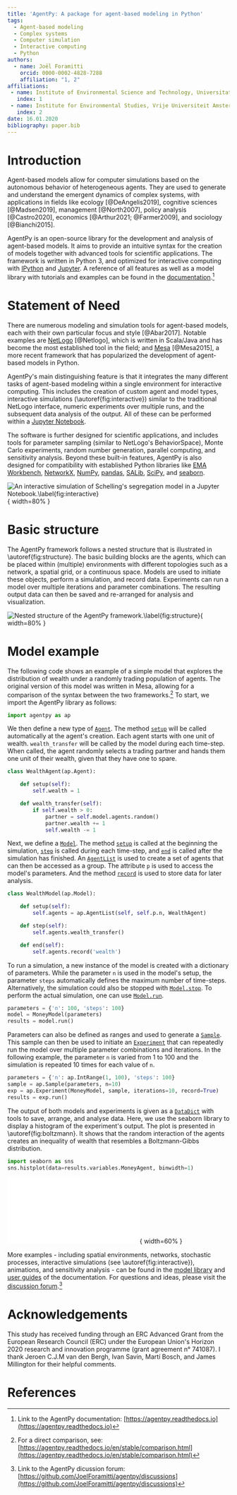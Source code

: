 ```yaml
---
title: 'AgentPy: A package for agent-based modeling in Python'
tags:
  - Agent-based modeling
  - Complex systems
  - Computer simulation
  - Interactive computing
  - Python
authors:
  - name: Joël Foramitti
    orcid: 0000-0002-4828-7288
    affiliation: "1, 2"
affiliations:
 - name: Institute of Environmental Science and Technology, Universitat Autònoma de Barcelona, Spain
   index: 1
 - name: Institute for Environmental Studies, Vrije Universiteit Amsterdam, The Netherlands
   index: 2
date: 16.01.2020
bibliography: paper.bib
---
```


# Introduction

Agent-based models allow for computer simulations based on the autonomous behavior of heterogeneous agents. They are used to generate and understand the emergent dynamics of complex systems, with applications in fields like ecology [@DeAngelis2019], cognitive sciences [@Madsen2019], management [@North2007], policy analysis [@Castro2020], economics [@Arthur2021; @Farmer2009], and sociology [@Bianchi2015].

AgentPy is an open-source library for the development and analysis of agent-based models. It aims to provide an intuitive syntax for the creation of models together with advanced tools for scientific applications. The framework is written in Python 3, and optimized for interactive computing with [IPython](http://ipython.org/) and [Jupyter](https://jupyter.org/). A reference of all features as well as a model library with tutorials and examples can be found in the [documentation](https://agentpy.readthedocs.io/).[^1]

# Statement of Need

There are numerous modeling and simulation tools for agent-based models, each with their own particular focus and style [@Abar2017]. Notable examples are [NetLogo](https://ccl.northwestern.edu/netlogo/) [@Netlogo], which is written in Scala/Java and has become the most established tool in the field; and [Mesa](https://mesa.readthedocs.io/) [@Mesa2015], a more recent framework that has popularized the development of agent-based models in Python.

AgentPy's main distinguishing feature is that it integrates the many different tasks of agent-based modeling within a single environment for interactive computing. This includes the creation of custom agent and model types, interactive simulations (\autoref{fig:interactive}) similar to the traditional NetLogo interface, numeric experiments over multiple runs, and the subsequent data analysis of the output. All of these can be performed within a [Jupyter Notebook](https://jupyter.org/).

The software is further designed for scientific applications, and includes tools for parameter sampling (similar to NetLogo's BehaviorSpace), Monte Carlo experiments, random number generation, parallel computing, and sensitivity analysis. Beyond these built-in features, AgentPy is also designed for compatibility with established Python libraries like [EMA Workbench](https://emaworkbench.readthedocs.io/), [NetworkX](https://networkx.org/), [NumPy](https://numpy.org/), [pandas](https://pandas.pydata.org/), [SALib](https://salib.readthedocs.io/), [SciPy](https://www.scipy.org/), and [seaborn](https://seaborn.pydata.org/).

![An interactive simulation of Schelling's segregation model in a Jupyter Notebook.\label{fig:interactive}](ips_segregation.png){ width=80% }

# Basic structure

The AgentPy framework follows a nested structure that is illustrated in \autoref{fig:structure}. The basic building blocks are the agents, which can be placed within (multiple) environments with different topologies such as a network, a spatial grid, or a continuous space. Models are used to initiate these objects, perform a simulation, and record data. Experiments can run a model over multiple iterations and parameter combinations. The resulting output data can then be saved and re-arranged for analysis and visualization.

![Nested structure of the AgentPy framework.\label{fig:structure}](structure.png){ width=80% }

# Model example

The following code shows an example of a simple model that explores the distribution of wealth under a randomly trading population of agents. The original version of this model was written in Mesa, allowing for a comparison of the syntax between the two frameworks.[^3] To start, we import the AgentPy library as follows:

```python
import agentpy as ap
```

We then define a new type of [`Agent`](https://agentpy.readthedocs.io/en/stable/reference_agents.html). The method [`setup`](https://agentpy.readthedocs.io/en/stable/reference_agents.html#agentpy.Agent.setup) will be called automatically at the agent's creation. Each agent starts with one unit of wealth. `wealth_transfer` will be called by the model during each time-step. When called, the agent randomly selects a trading partner and hands them one unit of their wealth, given that they have one to spare. 

```python
class WealthAgent(ap.Agent):

    def setup(self):
        self.wealth = 1

    def wealth_transfer(self):
        if self.wealth > 0:
            partner = self.model.agents.random()
            partner.wealth += 1
            self.wealth -= 1
```

Next, we define a [`Model`](https://agentpy.readthedocs.io/en/stable/reference_model.html). The method [`setup`](https://agentpy.readthedocs.io/en/stable/reference_model.html#agentpy.Model.setup) is called at the beginning the simulation, [`step`](https://agentpy.readthedocs.io/en/stable/reference_model.html#agentpy.Model.step) is called during each time-step, and [`end`](https://agentpy.readthedocs.io/en/stable/reference_model.html#agentpy.Model.end) is called after the simulation has finished. An [`AgentList`](https://agentpy.readthedocs.io/en/stable/reference_sequences.html) is used to create a set of agents that can then be accessed as a group. The attribute `p` is used to access the model's parameters. And the method [`record`](https://agentpy.readthedocs.io/en/stable/reference_agents.html#agentpy.Agent.record) is used to store data for later analysis.

```python
class WealthModel(ap.Model):

    def setup(self):
        self.agents = ap.AgentList(self, self.p.n, WealthAgent)

    def step(self):
        self.agents.wealth_transfer()

    def end(self):
        self.agents.record('wealth')
```

To run a simulation, a new instance of the model is created with a dictionary of parameters.
While the parameter `n` is used in the model's setup, the parameter `steps` automatically defines the maximum number of time-steps. Alternatively, the simulation could also be stopped with [`Model.stop`](https://agentpy.readthedocs.io/en/stable/reference_model.html#agentpy.Model.stop). To perform the actual simulation, one can use [`Model.run`](https://agentpy.readthedocs.io/en/stable/reference_model.html#agentpy.Model.run).

```python
parameters = {'n': 100, 'steps': 100}
model = MoneyModel(parameters)
results = model.run()
```

Parameters can also be defined as ranges and used to generate a [`Sample`](https://agentpy.readthedocs.io/en/stable/reference_sample.html).
This sample can then be used to initiate an [`Experiment`](https://agentpy.readthedocs.io/en/stable/reference_experiment.html) that can repeatedly run the model over multiple parameter combinations and iterations. In the following example, the parameter `n` is varied from 1 to 100 and the simulation is repeated 10 times for each value of `n`.

```python
parameters = {'n': ap.IntRange(1, 100), 'steps': 100}
sample = ap.Sample(parameters, n=10)
exp = ap.Experiment(MoneyModel, sample, iterations=10, record=True)
results = exp.run()
```

The output of both models and experiments is given as a [`DataDict`](https://agentpy.readthedocs.io/en/stable/reference_data.html) with tools to save, arrange, and analyse data. Here, we use the seaborn library to display a histogram of the experiment's output. The plot is presented in \autoref{fig:boltzmann}. It shows that the random interaction of the agents creates an inequality of wealth that resembles a Boltzmann-Gibbs distribution. 

```python
import seaborn as sns
sns.histplot(data=results.variables.MoneyAgent, binwidth=1)
```

![Histogram of the agents' wealth in the model example.\label{fig:boltzmann}](boltzmann.pdf){ width=60% }

More examples - including spatial environments, networks, stochastic processes, interactive simulations (see \autoref{fig:interactive}), animations, and sensitivity analysis - can be found in the [model library](https://agentpy.readthedocs.io/en/stable/model_library.html) and [user guides](https://agentpy.readthedocs.io/en/stable/guide.html) of the documentation. For questions and ideas, please visit the [discussion forum](https://github.com/JoelForamitti/agentpy/discussions).[^4]

[^1]: Link to the AgentPy documentation: [https://agentpy.readthedocs.io](https://agentpy.readthedocs.io)
[^3]: For a direct comparison, see: [https://agentpy.readthedocs.io/en/stable/comparison.html](https://agentpy.readthedocs.io/en/stable/comparison.html)
[^4]: Link to the AgentPy dicussion forum: [https://github.com/JoelForamitti/agentpy/discussions](https://github.com/JoelForamitti/agentpy/discussions)

# Acknowledgements

This study has received funding through an ERC Advanced Grant from the European Research Council (ERC) under the European Union's Horizon 2020 research and innovation programme (grant agreement n° 741087). I thank Jeroen C.J.M van den Bergh, Ivan Savin, Martí Bosch, and James Millington for their helpful comments.

# References